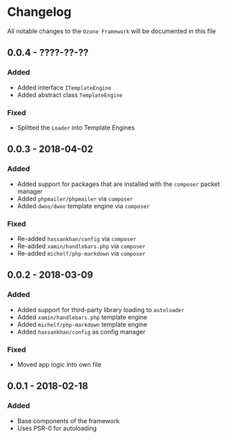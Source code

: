 # Changelog

All notable changes to the `Ozone Framework` will be documented in this file

## 0.0.4 - ????-??-??

### Added
- Added interface `ITemplateEngine`
- Added abstract class `TemplateEngine`

### Fixed
- Splitted the `Loader` into Template Engines

## 0.0.3 - 2018-04-02

### Added
- Added support for packages that are installed with the `composer` packet manager
- Added `phpmailer/phpmailer` via `composer`
- Added `dwoo/dwoo` template engine via `composer`

### Fixed
- Re-added `hassankhan/config` via `composer`
- Re-added `xamin/handlebars.php` via `composer`
- Re-added `michelf/php-markdown` via `composer`

## 0.0.2 - 2018-03-09

### Added
- Added support for third-party library loading to `autoloader`
- Added `xamin/handlebars.php` template engine
- Added `michelf/php-markdown` template engine
- Added `hassankhan/config` as config manager

### Fixed
- Moved app logic into own file

## 0.0.1 - 2018-02-18

### Added
- Base components of the framework
- Uses PSR-0 for autoloading